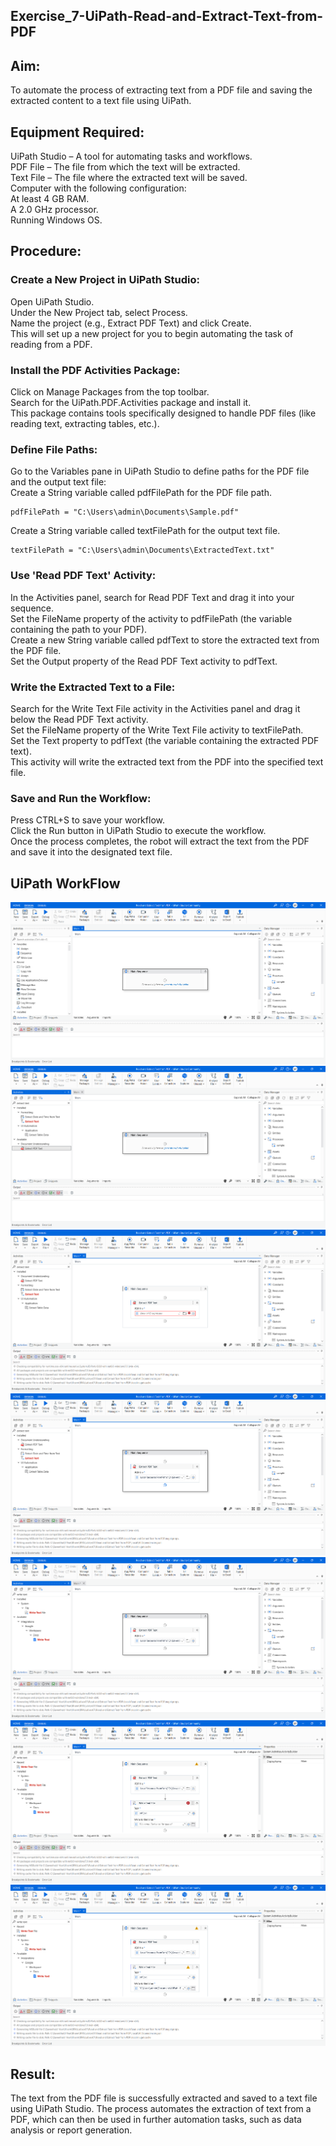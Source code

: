 ## Exercise_7-UiPath-Read-and-Extract-Text-from-PDF

## Aim:

To automate the process of extracting text from a PDF file and saving the extracted content to a text file using UiPath.

## Equipment Required:

UiPath Studio – A tool for automating tasks and workflows.<br>
PDF File – The file from which the text will be extracted.<br>
Text File – The file where the extracted text will be saved.<br>
Computer with the following configuration:<br>
At least 4 GB RAM.<br>
A 2.0 GHz processor.<br>
Running Windows OS.

## Procedure:

### Create a New Project in UiPath Studio:

Open UiPath Studio.<br>
Under the New Project tab, select Process.<br>
Name the project (e.g., Extract PDF Text) and click Create.<br>
This will set up a new project for you to begin automating the task of reading from a PDF.

### Install the PDF Activities Package:

Click on Manage Packages from the top toolbar.<br>
Search for the UiPath.PDF.Activities package and install it.<br>
This package contains tools specifically designed to handle PDF files (like reading text, extracting tables, etc.).

### Define File Paths:

Go to the Variables pane in UiPath Studio to define paths for the PDF file and the output text file:<br>
Create a String variable called pdfFilePath for the PDF file path.

```
pdfFilePath = "C:\Users\admin\Documents\Sample.pdf"
```

Create a String variable called textFilePath for the output text file.

```
textFilePath = "C:\Users\admin\Documents\ExtractedText.txt"
```

### Use 'Read PDF Text' Activity:

In the Activities panel, search for Read PDF Text and drag it into your sequence.<br>
Set the FileName property of the activity to pdfFilePath (the variable containing the path to your PDF).<br>
Create a new String variable called pdfText to store the extracted text from the PDF file.<br>
Set the Output property of the Read PDF Text activity to pdfText.

### Write the Extracted Text to a File:

Search for the Write Text File activity in the Activities panel and drag it below the Read PDF Text activity.<br>
Set the FileName property of the Write Text File activity to textFilePath.<br>
Set the Text property to pdfText (the variable containing the extracted PDF text).<br>
This activity will write the extracted text from the PDF into the specified text file.

### Save and Run the Workflow:

Press CTRL+S to save your workflow.<br>
Click the Run button in UiPath Studio to execute the workflow.<br>
Once the process completes, the robot will extract the text from the PDF and save it into the designated text file.

## UiPath WorkFlow

![alt text](<img/Screenshot 2024-09-26 201038.png>)
![alt text](<img/Screenshot 2024-09-26 201104.png>)
![alt text](<img/Screenshot 2024-09-26 201225.png>)
![alt text](<img/Screenshot 2024-09-26 201252.png>)
![alt text](<img/Screenshot 2024-09-26 201313.png>)
![alt text](<img/Screenshot 2024-09-26 201536.png>)
![alt text](<img/Screenshot 2024-09-26 201714.png>)

## Result:

The text from the PDF file is successfully extracted and saved to a text file using UiPath Studio. The process automates the extraction of text from a PDF, which can then be used in further automation tasks, such as data analysis or report generation.
